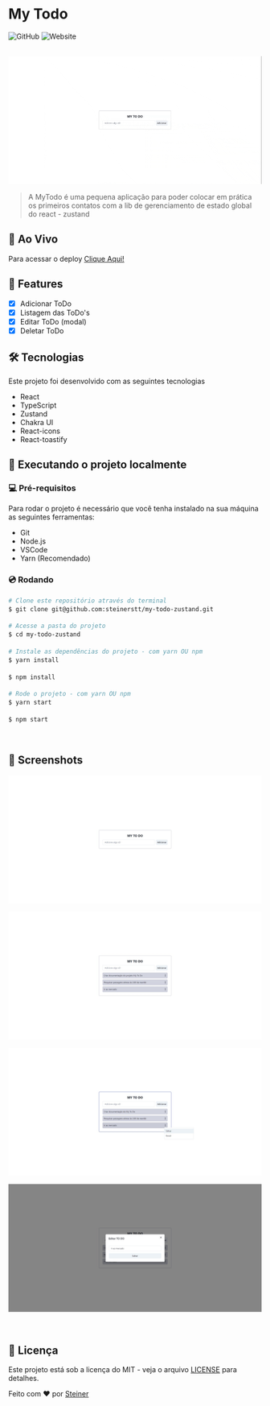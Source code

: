 #  My Todo

![GitHub](https://img.shields.io/github/license/steinerstt/my-todo-zustand?style=for-the-badge)
![Website](https://img.shields.io/website?color=gree&label=Status&style=for-the-badge&up_message=finalizado&url=https://github.com/steinerstt/my-todo-zustand)
<br><br>

![my-todo-zustand](https://github.com/steinerstt/screenshots-projects/blob/main/my-to-do-zustand/my-to-do-gif.gif?raw=true)
> A MyTodo é uma pequena aplicação para poder colocar em prática os primeiros contatos com a lib de gerenciamento de estado global do react - zustand

## 🔰 Ao Vivo
Para acessar o deploy <a href="https://my-todo-iota.vercel.app/" target="_blank" > Clique Aqui! </a>

## 📌 Features
- [x] Adicionar ToDo
- [x] Listagem das ToDo's
- [x] Editar ToDo (modal)
- [x] Deletar ToDo

## 🛠️ Tecnologias
 Este projeto foi desenvolvido com as seguintes tecnologias
- React
- TypeScript
- Zustand
- Chakra UI
- React-icons
- React-toastify

## 🚀 Executando o projeto localmente
### 💻 Pré-requisitos
Para rodar o projeto é necessário que você tenha instalado na sua máquina as seguintes ferramentas:
-  Git
-  Node.js
-  VSCode
- Yarn (Recomendado)

### 💿 Rodando
```bash
# Clone este repositório através do terminal
$ git clone git@github.com:steinerstt/my-todo-zustand.git

# Acesse a pasta do projeto
$ cd my-todo-zustand

# Instale as dependências do projeto - com yarn OU npm
$ yarn install

$ npm install

# Rode o projeto - com yarn OU npm 
$ yarn start

$ npm start
```

<br>

## 📸 Screenshots

![Página inicial com a lista de toDo's vazia](https://github.com/steinerstt/screenshots-projects/blob/main/my-to-do-zustand/img1.jpg?raw=true)

![Página inicial com as toDo's listadas](https://github.com/steinerstt/screenshots-projects/blob/main/my-to-do-zustand/img2.jpg?raw=true)

![Menu de opções das toDo's aberto](https://github.com/steinerstt/screenshots-projects/blob/main/my-to-do-zustand/img3.jpg?raw=true)

![Modal de editar toDo](https://github.com/steinerstt/screenshots-projects/blob/main/my-to-do-zustand/img4.jpg?raw=true)

<br>

## 📄 Licença
Este projeto está sob a licença do MIT - veja o arquivo [LICENSE](https://github.com/steinerstt/my-todo-zustand/blob/main/LICENSE) para detalhes.

Feito com ❤ por [Steiner](https://github.com/steinerstt)
